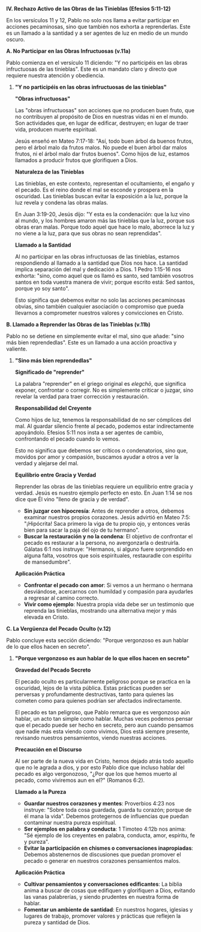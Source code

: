**IV. Rechazo Activo de las Obras de las Tinieblas (Efesios 5:11-12)**

En los versículos 11 y 12, Pablo no solo nos llama a evitar participar en acciones pecaminosas, sino que también nos exhorta a reprenderlas. Este es un llamado a la santidad y a ser agentes de luz en medio de un mundo oscuro.

**A. No Participar en las Obras Infructuosas (v.11a)**

Pablo comienza en el versículo 11 diciendo: "Y no participéis en las obras infructuosas de las tinieblas". Este es un mandato claro y directo que requiere nuestra atención y obediencia.

1. **"Y no participéis en las obras infructuosas de las tinieblas"**

   **"Obras infructuosas"**

   Las "obras infructuosas" son acciones que no producen buen fruto, que no contribuyen al propósito de Dios en nuestras vidas ni en el mundo. Son actividades que, en lugar de edificar, destruyen; en lugar de traer vida, producen muerte espiritual.

   Jesús enseñó en Mateo 7:17-18: "Así, todo buen árbol da buenos frutos, pero el árbol malo da frutos malos. No puede el buen árbol dar malos frutos, ni el árbol malo dar frutos buenos". Como hijos de luz, estamos llamados a producir frutos que glorifiquen a Dios.

   **Naturaleza de las Tinieblas**

   Las tinieblas, en este contexto, representan el ocultamiento, el engaño y el pecado. Es el reino donde el mal se esconde y prospera en la oscuridad. Las tinieblas buscan evitar la exposición a la luz, porque la luz revela y condena las obras malas.

   En Juan 3:19-20, Jesús dijo: "Y esta es la condenación: que la luz vino al mundo, y los hombres amaron más las tinieblas que la luz, porque sus obras eran malas. Porque todo aquel que hace lo malo, aborrece la luz y no viene a la luz, para que sus obras no sean reprendidas".

   **Llamado a la Santidad**

   Al no participar en las obras infructuosas de las tinieblas, estamos respondiendo al llamado a la santidad que Dios nos hace. La santidad implica separación del mal y dedicación a Dios. 1 Pedro 1:15-16 nos exhorta: "sino, como aquel que os llamó es santo, sed también vosotros santos en toda vuestra manera de vivir; porque escrito está: Sed santos, porque yo soy santo".

   Esto significa que debemos evitar no solo las acciones pecaminosas obvias, sino también cualquier asociación o compromiso que pueda llevarnos a comprometer nuestros valores y convicciones en Cristo.

**B. Llamado a Reprender las Obras de las Tinieblas (v.11b)**

Pablo no se detiene en simplemente evitar el mal, sino que añade: "sino más bien reprendedlas". Este es un llamado a una acción proactiva y valiente.

1. **"Sino más bien reprendedlas"**

   **Significado de "reprender"**

   La palabra "reprender" en el griego original es _elegchō_, que significa exponer, confrontar o corregir. No es simplemente criticar o juzgar, sino revelar la verdad para traer corrección y restauración.

   **Responsabilidad del Creyente**

   Como hijos de luz, tenemos la responsabilidad de no ser cómplices del mal. Al guardar silencio frente al pecado, podemos estar indirectamente apoyándolo. Efesios 5:11 nos insta a ser agentes de cambio, confrontando el pecado cuando lo vemos.

   Esto no significa que debemos ser críticos o condenatorios, sino que, movidos por amor y compasión, buscamos ayudar a otros a ver la verdad y alejarse del mal.

   **Equilibrio entre Gracia y Verdad**

   Reprender las obras de las tinieblas requiere un equilibrio entre gracia y verdad. Jesús es nuestro ejemplo perfecto en esto. En Juan 1:14 se nos dice que Él vino "lleno de gracia y de verdad".

   - **Sin juzgar con hipocresía**: Antes de reprender a otros, debemos examinar nuestros propios corazones. Jesús advirtió en Mateo 7:5: "¡Hipócrita! Saca primero la viga de tu propio ojo, y entonces verás bien para sacar la paja del ojo de tu hermano".
   - **Buscar la restauración y no la condena**: El objetivo de confrontar el pecado es restaurar a la persona, no avergonzarla o destruirla. Gálatas 6:1 nos instruye: "Hermanos, si alguno fuere sorprendido en alguna falta, vosotros que sois espirituales, restauradle con espíritu de mansedumbre".

   **Aplicación Práctica**

   - **Confrontar el pecado con amor**: Si vemos a un hermano o hermana desviándose, acercarnos con humildad y compasión para ayudarles a regresar al camino correcto.
   - **Vivir como ejemplo**: Nuestra propia vida debe ser un testimonio que reprenda las tinieblas, mostrando una alternativa mejor y más elevada en Cristo.

**C. La Vergüenza del Pecado Oculto (v.12)**

Pablo concluye esta sección diciendo: "Porque vergonzoso es aun hablar de lo que ellos hacen en secreto".

1. **"Porque vergonzoso es aun hablar de lo que ellos hacen en secreto"**

   **Gravedad del Pecado Secreto**

   El pecado oculto es particularmente peligroso porque se practica en la oscuridad, lejos de la vista pública. Estas prácticas pueden ser perversas y profundamente destructivas, tanto para quienes las cometen como para quienes podrían ser afectados indirectamente.

   El pecado es tan peligroso, que Pablo remarca que es vergonzoso aún hablar, un acto tan simple como hablar.
   Muchas veces podemos pensar que el pecado puede ser hecho en secreto, pero aun cuando pensamos que nadie más esta viendo como vivimos, Dios está siempre presente, revisando nuestros pensamientos, viendo nuestras acciones.

   **Precaución en el Discurso**

   Al ser parte de la nueva vida en Cristo, hemos dejado atrás todo aquello que no le agrada a dios, y por esto Pablo dice que incluso hablar del pecado es algo vergonozoso, "¿Por que los que hemos muerto al pecado, como viviremos aun en el?" (Romanos 6:2).

   **Llamado a la Pureza**

   - **Guardar nuestros corazones y mentes**: Proverbios 4:23 nos instruye: "Sobre toda cosa guardada, guarda tu corazón; porque de él mana la vida". Debemos protegernos de influencias que puedan contaminar nuestra pureza espiritual.
   - **Ser ejemplos en palabra y conducta**: 1 Timoteo 4:12b nos anima: "Sé ejemplo de los creyentes en palabra, conducta, amor, espíritu, fe y pureza".
   - **Evitar la participación en chismes o conversaciones inapropiadas**: Debemos abstenernos de discusiones que puedan promover el pecado o generar en nuestros corazones pensamientos malos.

   **Aplicación Práctica**

   - **Cultivar pensamientos y conversaciones edificantes**:
     La biblia anima a buscar de cosas que edifiquen y glorifiquen a Dios, evitando las vanas palabrerías, y siendo prudentes en nuestra forma de hablar.
   - **Fomentar un ambiente de santidad**: En nuestros hogares, iglesias y lugares de trabajo, promover valores y prácticas que reflejen la pureza y santidad de Dios.
